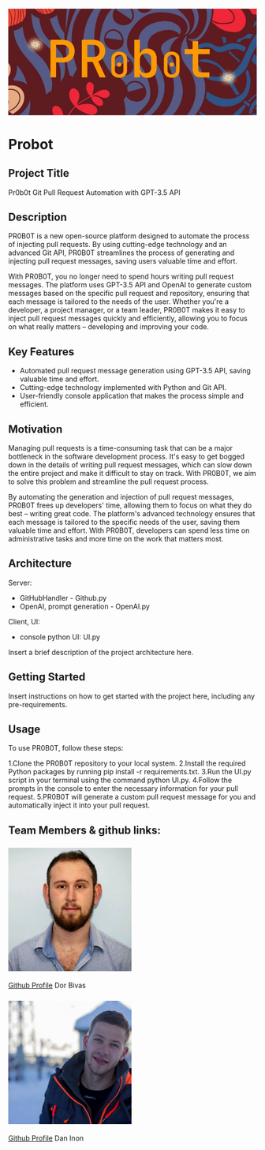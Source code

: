 

![Probot](main/static/logo.jpg)

# Probot
## Project Title
Pr0b0t Git Pull Request Automation with GPT-3.5 API

## Description
PR0B0T is a new open-source platform designed to automate the process of injecting pull requests. By using cutting-edge technology and an advanced Git API, PR0B0T streamlines the process of generating and injecting pull request messages, saving users valuable time and effort.

With PR0B0T, you no longer need to spend hours writing pull request messages. The platform uses GPT-3.5 API and OpenAI to generate custom messages based on the specific pull request and repository, ensuring that each message is tailored to the needs of the user. Whether you're a developer, a project manager, or a team leader, PR0B0T makes it easy to inject pull request messages quickly and efficiently, allowing you to focus on what really matters – developing and improving your code.

## Key Features
- Automated pull request message generation using GPT-3.5 API, saving valuable time and effort.
- Cutting-edge technology implemented with Python and Git API.
- User-friendly console application that makes the process simple and efficient.

## Motivation
Managing pull requests is a time-consuming task that can be a major bottleneck in the software development process. It's easy to get bogged down in the details of writing pull request messages, which can slow down the entire project and make it difficult to stay on track. With PR0B0T, we aim to solve this problem and streamline the pull request process.

By automating the generation and injection of pull request messages, PR0B0T frees up developers' time, allowing them to focus on what they do best – writing great code. The platform's advanced technology ensures that each message is tailored to the specific needs of the user, saving them valuable time and effort. With PR0B0T, developers can spend less time on administrative tasks and more time on the work that matters most.

## Architecture
Server: 
- GitHubHandler - Github.py 
- OpenAI, prompt generation - OpenAI.py

Client, UI: 
- console python UI: UI.py

Insert a brief description of the project architecture here.

## Getting Started
Insert instructions on how to get started with the project here, including any pre-requirements.

## Usage
To use PR0B0T, follow these steps:

1.Clone the PR0B0T repository to your local system.
2.Install the required Python packages by running pip install -r requirements.txt.
3.Run the UI.py script in your terminal using the command python UI.py.
4.Follow the prompts in the console to enter the necessary information for your pull request.
5.PR0B0T will generate a custom pull request message for you and automatically inject it into your pull request.

## Team Members & github links:

### <img src="main/static/dor.jpg" alt="Image alt text" width="250">
[Github Profile](https://github.com/dorbivas) 
Dor Bivas

### <img src="main/static/dan.jpg" alt="Image alt text" width="250">
[Github Profile](https://github.com/danninon) 
Dan Inon 

